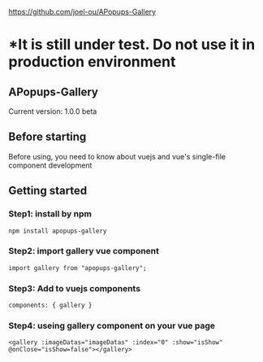 https://github.com/joel-ou/APopups-Gallery


# *It is still under test. Do not use it in production environment

## APopups-Gallery
Current version: 1.0.0 beta

## Before starting
Before using, you need to know about vuejs and vue's single-file component development
<p></p>

## Getting started
### Step1: install by npm
`npm install apopups-gallery`

### Step2: import gallery vue component
`import gallery from "apopups-gallery";`

### Step3: Add to vuejs components
`components: { gallery }`

### Step4: useing gallery component on your vue page
`<gallery :imageDatas="imageDatas" :index="0" :show="isShow" @onClose="isShow=false"></gallery>`
